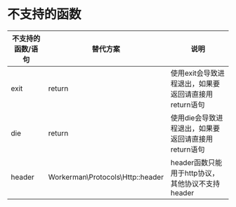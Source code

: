 # 不支持的函数

不支持的函数/语句  | 替代方案 | 说明
----|------|----
exit | return | 使用exit会导致进程退出，如果要返回请直接用return语句
die | return | 使用die会导致进程退出，如果要返回请直接用return语句
header | Workerman\Protocols\Http::header  | header函数只能用于http协议，其他协议不支持header

